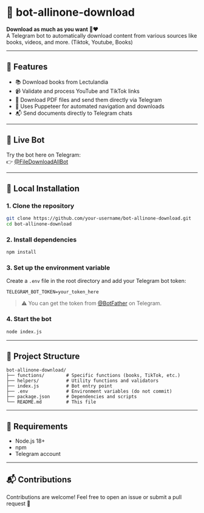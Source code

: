 # 🤖 bot-allinone-download

**Download as much as you want** 🥵❤️  
A Telegram bot to automatically download content from various sources like books, videos, and more. (Tiktok, Youtube, Books)

---

## 🚀 Features

- 📚 Download books from Lectulandia
- 📹 Validate and process YouTube and TikTok links
- 📄 Download PDF files and send them directly via Telegram
- 🧠 Uses Puppeteer for automated navigation and downloads
- 📬 Send documents directly to Telegram chats

---

## 🤖 Live Bot

Try the bot here on Telegram:  
👉 [@FileDownloadAllBot](https://t.me/@FileDownloadAllBot)

---

## 🔧 Local Installation

### 1. **Clone the repository**

```bash
git clone https://github.com/your-username/bot-allinone-download.git
cd bot-allinone-download
```

### 2. Install dependencies

```bash
npm install
```

### 3. Set up the environment variable

Create a `.env` file in the root directory and add your Telegram bot token:

```
TELEGRAM_BOT_TOKEN=your_token_here
```

> ⚠️ You can get the token from [@BotFather](https://t.me/BotFather) on Telegram.

### 4. Start the bot

```bash
node index.js
```

---

## 📁 Project Structure

```
bot-allinone-download/
├── functions/        # Specific functions (books, TikTok, etc.)
├── helpers/          # Utility functions and validators
├── index.js          # Bot entry point
├── .env              # Environment variables (do not commit)
├── package.json      # Dependencies and scripts
└── README.md         # This file
```

---

## 🛟 Requirements

- Node.js 18+
- npm
- Telegram account

---

## 📬 Contributions

Contributions are welcome! Feel free to open an issue or submit a pull request 🚀


